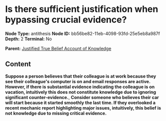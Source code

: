 # Is there sufficient justification when bypassing crucial evidence?

**Node Type:** antithesis
**Node ID:** bb56be82-11eb-4098-93fd-25e5eb8a987f
**Depth:** 2
**Terminal:** No

**Parent:** [Justified True Belief Account of Knowledge](justified-true-belief-account-of-knowledge.md)

## Content

**Suppose a person believes that their colleague is at work because they see their colleague's computer is on and email responses are active. However, if there is substantial evidence indicating the colleague is on vacation, intuitively this does not constitute knowledge due to ignoring significant counter-evidence.**, **Consider someone who believes their car will start because it started smoothly the last time. If they overlooked a recent mechanic report highlighting major issues, intuitively, this belief is not knowledge due to missing critical evidence.**
